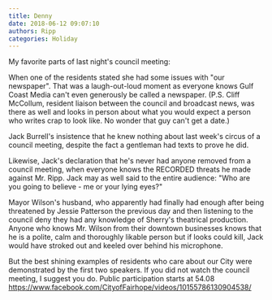 ```yaml
---
title: Denny
date: 2018-06-12 09:07:10
authors: Ripp
categories: Holiday
---
```


 My favorite parts of last night's council meeting:

When one of the residents stated she had some issues with "our newspaper".  That was a laugh-out-loud moment as everyone knows Gulf Coast Media can't even generously be called a newspaper.  (P.S. Cliff McCollum, resident liaison between the council and broadcast news, was there as well and looks in person about what you would expect a person who writes crap to look like.  No wonder that guy can't get a date.)

Jack Burrell's insistence that he knew nothing about last week's circus of a council meeting, despite the fact a gentleman had texts to prove he did.  

Likewise, Jack's declaration that he's never had anyone removed from a council meeting, when everyone knows the RECORDED threats he made against Mr. Ripp.  Jack may as well said to the entire audience: "Who are you going to believe - me or your lying eyes?"

Mayor Wilson's husband, who apparently had finally had enough after being threatened by Jessie Patterson the previous day and then listening to the council deny they had any knowledge of Sherry's theatrical production.  Anyone who knows Mr. Wilson from their downtown businesses knows that he is a polite, calm and thoroughly likable person but if looks could kill, Jack would have stroked out and keeled over behind his microphone.

But the best shining examples of residents who care about our City were demonstrated by the first two speakers.  If you did not watch the council meeting, I suggest you do.  Public participation starts at  54.08   https://www.facebook.com/CityofFairhope/videos/10155786130904538/